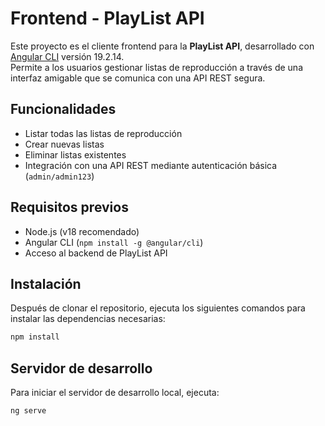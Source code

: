 # Frontend - PlayList API

Este proyecto es el cliente frontend para la **PlayList API**, desarrollado con [Angular CLI](https://github.com/angular/angular-cli) versión 19.2.14.  
Permite a los usuarios gestionar listas de reproducción a través de una interfaz amigable que se comunica con una API REST segura.

## Funcionalidades

- Listar todas las listas de reproducción
- Crear nuevas listas
- Eliminar listas existentes
- Integración con una API REST mediante autenticación básica (`admin/admin123`)

## Requisitos previos

- Node.js (v18 recomendado)
- Angular CLI (`npm install -g @angular/cli`)
- Acceso al backend de PlayList API

## Instalación

Después de clonar el repositorio, ejecuta los siguientes comandos para instalar las dependencias necesarias:

```bash
npm install
```

## Servidor de desarrollo

Para iniciar el servidor de desarrollo local, ejecuta:

```bash
ng serve
```
